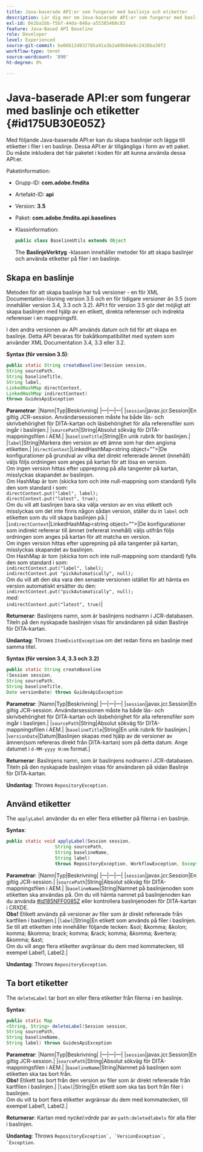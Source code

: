 ```yaml
---
title: Java-baserade API:er som fungerar med baslinje och etiketter
description: Lär dig mer om Java-baserade API:er som fungerar med baslinjer och etiketter
exl-id: 0e2ba1bb-f5bf-44da-848a-a55385460c83
feature: Java-Based API Baseline
role: Developer
level: Experienced
source-git-commit: be06612d832785a91a3b2a89b84e0c2438ba30f2
workflow-type: tm+mt
source-wordcount: '890'
ht-degree: 0%

---
```


# Java-baserade API:er som fungerar med baslinje och etiketter {#id175UB30E05Z}

Med följande Java-baserade API:er kan du skapa baslinjer och lägga till etiketter i filer i en baslinje. Dessa API:er är tillgängliga i form av ett paket. Du måste inkludera det här paketet i koden för att kunna använda dessa API:er.

Paketinformation:

- Grupp-ID: **com.adobe.fmdita**

- Artefakt-ID: **api**

- Version: **3.5**

- Paket: **com.adobe.fmdita.api.baselines**

- Klassinformation:

  ```JAVA
  public class BaselineUtils extends Object
  ```

  The **BaslinjeVerktyg** -klassen innehåller metoder för att skapa baslinjer och använda etiketter på filer i en baslinje.


## Skapa en baslinje

Metoden för att skapa baslinje har två versioner - en för XML Documentation-lösning version 3.5 och en för tidigare versioner än 3.5 \(som innehåller version 3.4, 3.3 och 3.2\). API:t för version 3.5 gör det möjligt att skapa baslinjen med hjälp av en etikett, direkta referenser och indirekta referenser i en mappningsfil.

I den andra versionen av API används datum och tid för att skapa en baslinje. Detta API bevaras för bakåtkompatibilitet med system som använder XML Documentation 3.4, 3.3 eller 3.2.

**Syntax \(för version 3.5\)**:

```JAVA
public static String createBaseline(Session session, 
String sourcePath, 
String baselineTitle, 
String label, 
LinkedHashMap directContext, 
LinkedHashMap indirectContext) 
throws GuidesApiException
```

**Parametrar**: |Namn|Typ|Beskrivning| |—|—|—| |`session`|javax.jcr.Session|En giltig JCR-session. Användarsessionen måste ha både läs- och skrivbehörighet för DITA-kartan och läsbehörighet för alla referensfiler som ingår i baslinjen.| |`sourcePath`|String|Absolut sökväg för DITA-mappningsfilen i AEM.| |`baselineTitle`|String|En unik rubrik för baslinjen.| |`label`|String|Markera den version av ett ämne som har den angivna etiketten.| |`directContext`|LinkedHashMap&lt;string object=&quot;&quot;>|De konfigurationer på grundval av vilka det direkt refererade ämnet \(innehåll\) väljs följs ordningen som anges på kartan för att lösa en version. <br> Om ingen version hittas efter upprepning på alla tangenter på kartan, misslyckas skapandet av baslinjen. <br> Om HashMap är tom \(skicka tom och inte null-mappning som standard\) fylls den som standard i som: <br>`directContext.put("label", label);` <br> `directContext.put("latest", true);` <br> Om du vill att baslinjen bara ska välja version av en viss etikett och misslyckas om det inte finns någon sådan version, ställer du in `label` och etiketten som du vill skapa baslinjen på.| |`indirectContext`|LinkedHashMap&lt;string object=&quot;&quot;>|De konfigurationer som indirekt refererar till ämnet \(refererat innehåll\) väljs utifrån följs ordningen som anges på kartan för att matcha en version. <br> Om ingen version hittas efter upprepning på alla tangenter på kartan, misslyckas skapandet av baslinjen. <br> Om HashMap är tom \(skicka tom och inte null-mappning som standard\) fylls den som standard i som: <br>`indirectContext.put("label", label);` <br>`indirectContext.put "pickAutomatically", null);` <br> Om du vill att den ska vara den senaste versionen istället för att hämta en version automatiskt ersätter du den: <br>`indirectContext.put("pickAutomatically", null);` <br> _med:_ <br>`indirectContext.put("latest", true)`|

**Returnerar**: Baslinjens namn, som är baslinjens nodnamn i JCR-databasen. Titeln på den nyskapade baslinjen visas för användaren på sidan Baslinje för DITA-kartan.

**Undantag**: Throws ``ItemExistExceptiom`` om det redan finns en baslinje med samma titel.

**Syntax \(för version 3.4, 3.3 och 3.2\)**

```JAVA
public static String createBaseline
(Session session, 
String sourcePath, 
String baselineTitle, 
Date versionDate) throws GuidesApiException
```

**Parametrar**: |Namn|Typ|Beskrivning| |—|—|—| |`session`|javax.jcr.Session|En giltig JCR-session. Användarsessionen måste ha både läs- och skrivbehörighet för DITA-kartan och läsbehörighet för alla referensfiler som ingår i baslinjen.| |``sourcePath``|String|Absolut sökväg för DITA-mappningsfilen i AEM.| |`baselineTitle`|String|En unik rubrik för baslinjen.| |`versionDate`|Datum|Baslinjen skapas med hjälp av de versioner av ämnen\(som refereras direkt från DITA-kartan\) som på detta datum. Ange datumet i `d-MM-yyyy H:mm` format.|

**Returnerar**: Baslinjens namn, som är baslinjens nodnamn i JCR-databasen. Titeln på den nyskapade baslinjen visas för användaren på sidan Baslinje för DITA-kartan.

**Undantag**: Throws ``RepositoryException.``

## Använd etiketter

The ``applyLabel`` använder du en eller flera etiketter på filerna i en baslinje.

**Syntax**:

```JAVA
public static void applyLabel(Session session,
                  String sourcePath,
                  String baselineName,
                  String label)
                  throws RepositoryException, WorkflowException, Exception
```

**Parametrar**: |Namn|Typ|Beskrivning| |—|—|—| |`session`|javax.jcr.Session|En giltig JCR-session.| |`sourcePath`|String|Absolut sökväg för DITA-mappningsfilen i AEM.| |``baselineName``|String|Namnet på baslinjenoden som etiketten ska användas på. Om du vill hämta namnet på baslinjenoden kan du använda [\#id185NFF0085Z](#id185NFF0085Z) eller kontrollera baslinjenoden för DITA-kartan i CRXDE.<br> **Obs!** Etikett används på versioner av filer som är direkt refererade från kartfilen i baslinjen.| |`label`|String|En etikett som används på filer i baslinjen. Se till att etiketten inte innehåller följande tecken: &amp;sol; &amp;komma; &amp;kolon; komma; &amp;komma; brack; komma; &amp;rack; komma; &amp;komma; &amp;vertera; &amp;komma; &amp;ast; <br> Om du vill ange flera etiketter avgränsar du dem med kommatecken, till exempel Label1, Label2.|

**Undantag**: Throws `RepositoryException`.

## Ta bort etiketter

The ``deleteLabel`` tar bort en eller flera etiketter från filerna i en baslinje.

**Syntax**:

```JAVA
public static Map
<String, String> deleteLabel(Session session, 
String sourcePath, 
String baselineName, 
String label) throws GuidesApiException
```

**Parametrar**: |Namn|Typ|Beskrivning| |—|—|—| |`session`|javax.jcr.Session|En giltig JCR-session.| |`sourcePath`|String|Absolut sökväg för DITA-mappningsfilen i AEM.| |`baselineName`|String|Namnet på baslinjen som etiketten ska tas bort från. <br> **Obs!** Etikett tas bort från den version av filer som är direkt refererade från kartfilen i baslinjen.| |`label`|String|En etikett som ska tas bort från filer i baslinjen. <br> Om du vill ta bort flera etiketter avgränsar du dem med kommatecken, till exempel Label1, Label2.|

**Returnerar**: Kartan med *nyckel:värde* par av `path:deletedlabels` för alla filer i baslinjen.

**Undantag**: Throws ``RepositoryException`, `VersionException`, `Exception``.
